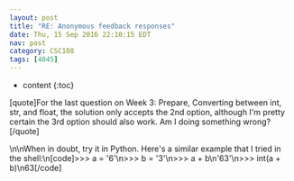 ```yaml
---
layout: post
title: "RE: Anonymous feedback responses"
date: Thu, 15 Sep 2016 22:10:15 EDT
nav: post
category: CSC108
tags: [4045]
---
```


* content
{:toc}

[quote]For the last question on Week 3: Prepare, Converting between int, str, and float, the solution only accepts the 2nd option, although I'm pretty certain the 3rd option should also work. Am I doing something wrong?[/quote]
<!-- more -->
<p>\n\nWhen in doubt, try it in Python. Here's a similar example that I tried in the shell:\n[code]>>> a = '6'\n>>> b = '3'\n>>> a + b\n'63'\n>>> int(a + b)\n63[/code]</p>

